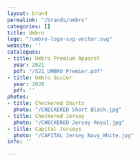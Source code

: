 ```yaml
---
layout: brand
permalink: "/brands/umbro"
categories: []
title: Umbro
logo: "/umbro-logo-svg-vector.svg"
website: ''
catalogues:
- title: Umbro Premium Apparel
  year: 2021
  pdf: "/S21_UMBRO_Premier.pdf"
- title: Umbro Soccer
  year: 2020
  pdf: ''
photos:
- title: Checkered Shorts
  photo: "/CHECKERED Short Black.jpg"
- title: Checkered Jersey
  photo: "/CHECKERED Jersey Royal.jpg"
- title: Capital Jerseys
  photo: "/CAPITAL Jersey Navy_White.jpg"
info: ''

---
```

